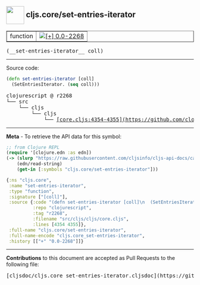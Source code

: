 ## <img width="48px" valign="middle" src="http://i.imgur.com/Hi20huC.png"> cljs.core/set-entries-iterator

 <table border="1">
<tr>

<td>function</td>
<td><a href="https://github.com/cljsinfo/cljs-api-docs/tree/0.0-2268"><img valign="middle" alt="[+] 0.0-2268" src="https://img.shields.io/badge/+-0.0--2268-lightgrey.svg"></a> </td>
</tr>
</table>

 <samp>
(__set-entries-iterator__ coll)<br>
</samp>

---





Source code:

```clj
(defn set-entries-iterator [coll]
  (SetEntriesIterator. (seq coll)))
```

 <pre>
clojurescript @ r2268
└── src
    └── cljs
        └── cljs
            └── <ins>[core.cljs:4354-4355](https://github.com/clojure/clojurescript/blob/r2268/src/cljs/cljs/core.cljs#L4354-L4355)</ins>
</pre>


---

__Meta__ - To retrieve the API data for this symbol:

```clj
;; from Clojure REPL
(require '[clojure.edn :as edn])
(-> (slurp "https://raw.githubusercontent.com/cljsinfo/cljs-api-docs/catalog/cljs-api.edn")
    (edn/read-string)
    (get-in [:symbols "cljs.core/set-entries-iterator"]))
```

```clj
{:ns "cljs.core",
 :name "set-entries-iterator",
 :type "function",
 :signature ["[coll]"],
 :source {:code "(defn set-entries-iterator [coll]\n  (SetEntriesIterator. (seq coll)))",
          :repo "clojurescript",
          :tag "r2268",
          :filename "src/cljs/cljs/core.cljs",
          :lines [4354 4355]},
 :full-name "cljs.core/set-entries-iterator",
 :full-name-encode "cljs.core_set-entries-iterator",
 :history [["+" "0.0-2268"]]}

```

---

__Contributions__ to this document are accepted as Pull Requests to the following file:

 <pre>
[cljsdoc/cljs.core_set-entries-iterator.cljsdoc](https://github.com/cljsinfo/cljs-api-docs/blob/master/cljsdoc/cljs.core_set-entries-iterator.cljsdoc)
</pre>

